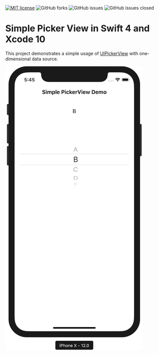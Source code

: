 [![MIT license](https://img.shields.io/badge/License-MIT-blue.svg?style=flat)](https://github.com/htr3n/SimplePicker/blob/master/LICENSE) ![GitHub forks](https://img.shields.io/github/forks/htr3n/SimplePicker.svg) ![GitHub issues](https://img.shields.io/github/issues/htr3n/SimplePicker.svg) ![GitHub issues closed](https://img.shields.io/github/issues-closed/htr3n/SimplePicker.svg)


# Simple Picker View in Swift 4 and Xcode 10

This project demonstrates a simple usage of [UIPickerView](https://developer.apple.com/documentation/uikit/uipickerview) with one-dimensional data source.

![Simple Picker View](pickerview.png)

